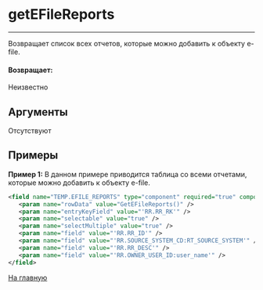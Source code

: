 # getEFileReports

---

Возвращает список всех отчетов, которые можно добавить к объекту e-file.

#### Возвращает:

Неизвестно

## Аргументы

Отсутствуют

## Примеры

**Пример 1:** В данном примере приводится таблица со всеми отчетами, которые можно добавить к объекту e-file.
```xml
<field name="TEMP.EFILE_REPORTS" type="component" required="true" component-name="SelectableDataTable">
   <param name="rowData" value="GetEFileReports()" />
   <param name="entryKeyField" value="'RR.RR_RK'" />
   <param name="selectable" value="true" />
   <param name="selectMultiple" value="true" />
   <param name="field" value="'RR.RR_ID'" />
   <param name="field" value="'RR.SOURCE_SYSTEM_CD:RT_SOURCE_SYSTEM'" />
   <param name="field" value="'RR.RR_DESC'" />
   <param name="field" value="'RR.OWNER_USER_ID:user_name'" />
</field>
```



[На главную](./ecmfunctions/)